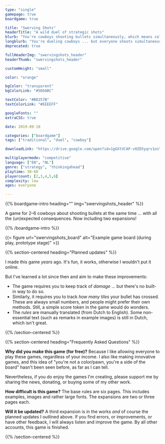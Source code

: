 ```yaml
---
type: "single"
gamepage: true
boardgame: true

title: "Swerving Shots"
headerTitle: "A wild duel of strategic shots"
blurb: "You're cowboys shooting bullets simultaneously, which means collisions might occur, which means you might just shoot yourself."
longblurb: "You're dueling cowboys ... but everyone shoots simultaneously and their bullets must follow the paths you created.<br/><br/>Collisions might occur. And that means you might just shoot yourself."
deprecated: true

fullHeaderImg: "swervingshots_header"
headerThumb: "swervingshots_header" 

customHeight: "small"

color: "orange"

bgColor: "transparent"
bgColorLink: "#5D6ABC"

textColor: "#BD257B"
textColorLink: "#EEEEFF"

googleFonts: ""
extraCSS: true

date: 2019-09-18

categories: ["boardgame"]
tags: ["traditional", "duel", "cowboy"]

downloadLink: "https://drive.google.com/open?id=1gGXtVCAP-v0ZD5yqrv1osYf0QE9SK4WB"

multiplayermode: "competitive"
language: ["EN", "NL"]
genre: ["strategy", "thinkingahead"]
playtime: 30-60
playercount: [2,3,4,5,6]
complexity: low
ages: everyone

---
```


{{% boardgame-intro heading="" img="swervingshots_header" %}}

A game for 2&ndash;6 cowboys about shooting bullets at the same time ... with all the (un)expected consequences. Now including two expansions!

{{% /boardgame-intro %}}

<div class="board-image">
	{{< figure url="swervingshots_board" alt="Example game board (during play, prototype stage)" >}}
</div>

{{% section-centered heading="Planned updates" %}}

I made this game _years_ ago. It's fun, it works, otherwise I wouldn't put it online.

But I've learned a lot since then and aim to make these improvements:
- The game requires you to keep track of _damage_ ... but there's no built-in way to do so.
- Similarly, it requires you to track _how many tiles_ your bullet has crossed. These are always small numbers, and people might prefer their own methods. Still, a simple score token in the game would do wonders.
- The _rules_ are manually translated (from Dutch to English). Some non-essential text (such as remarks in example images) is still in Dutch, which isn't great.

{{% /section-centered %}}

{{% section-centered heading="Frequently Asked Questions" %}}

**Why did you make this game (for free)?** Because I like allowing everyone to play these games, regardless of your income. I also like making innovative games, and this idea of "you're not a color/pawn, you're a side of the board" hasn't been seen before, as far as I can tell.

Nevertheless, if you do enjoy the games I'm creating, please support me by sharing the news, donating, or buying some of my other work.

**How difficult is this game?** The base rules are six pages. This includes examples, images and rather large fonts. The expansions are two or three pages each.

**Will it be updated?** A third expansion is in the works _and_ of course the planned updates I outlined above. If you find errors, or improvements, or have other feedback, I will always listen and improve the game. By all other accounts, this game is finished.	

{{% /section-centered %}}